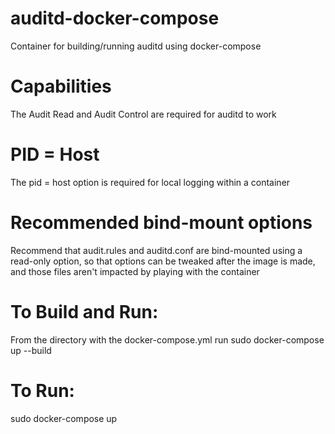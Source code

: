 # auditd-docker-compose
Container for building/running auditd using docker-compose

# Capabilities
The Audit Read and Audit Control are required for auditd to work

# PID = Host
The pid = host option is required for local logging within a container

# Recommended bind-mount options
Recommend that audit.rules and auditd.conf are bind-mounted using a read-only option, so that options can be tweaked after the image is made, and those files aren't impacted by playing with the container

# To Build and Run:
From the directory with the docker-compose.yml run
sudo docker-compose up --build

# To Run:
sudo docker-compose up
